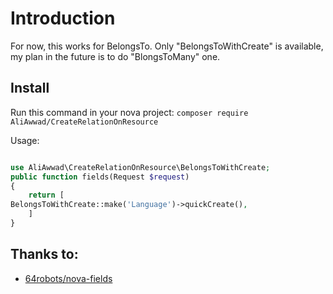 # Introduction

For now, this works for BelongsTo. Only "BelongsToWithCreate" is available, my plan in the future is to do "BlongsToMany" one. 



## Install

Run this command in your nova project:
`composer require AliAwwad/CreateRelationOnResource`

Usage:

```php

use AliAwwad\CreateRelationOnResource\BelongsToWithCreate;
public function fields(Request $request)
{
    return [
BelongsToWithCreate::make('Language')->quickCreate(),
    ]
}
```

## Thanks to:
- [64robots/nova-fields](https://github.com/64robots/nova-fields/)